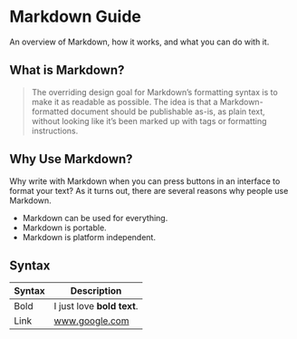 # Markdown Guide

An overview of Markdown, how it works, and what you can do with it.

## What is Markdown?

> The overriding design goal for Markdown’s formatting syntax is to make it as readable as possible. The idea is that a Markdown-formatted document should be publishable as-is, as plain text, without looking like it’s been marked up with tags or formatting instructions.

## Why Use Markdown?

Why write with Markdown when you can press buttons in an interface to format your text? As it turns out, there are several reasons why people use Markdown.

- Markdown can be used for everything. 
- Markdown is portable. 
- Markdown is platform independent. 

## Syntax


| Syntax | Description                |
| ------ | -------------------------- |
| Bold   | I just love **bold text**. |
| Link   | www.google.com             |

